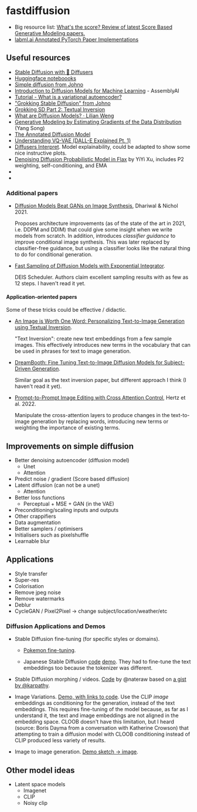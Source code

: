 # fastdiffusion

- Big resource list: [What's the score? Review of latest Score Based Generative Modeling papers.](https://scorebasedgenerativemodeling.github.io/)
- [labml.ai Annotated PyTorch Paper Implementations](https://nn.labml.ai/)

## Useful resources

- [Stable Diffusion with 🧨 Diffusers](https://huggingface.co/blog/stable_diffusion)
- [Huggingface noteboooks](https://github.com/huggingface/notebooks/tree/main/diffusers)
- [Simple diffusion from Johno](https://colab.research.google.com/drive/12xmTDBYssfFVMUs0XhGXWP42SN6mijtt?usp=sharing)
- [Introduction to Diffusion Models for Machine Learning](https://www.assemblyai.com/blog/diffusion-models-for-machine-learning-introduction/) - AssemblyAI
- [Tutorial - What is a variational autoencoder?](https://jaan.io/what-is-variational-autoencoder-vae-tutorial/)
- ["Grokking Stable Diffusion" from Johno](https://colab.research.google.com/drive/1dlgggNa5Mz8sEAGU0wFCHhGLFooW_pf1?usp=sharing)
- [Grokking SD Part 2: Textual Inversion](https://colab.research.google.com/drive/1RTHDzE-otzmZOuy8w1WEOxmn9pNcEz3u?usp=sharing)
- [What are Diffusion Models? · Lilian Weng](https://lilianweng.github.io/posts/2021-07-11-diffusion-models/)
- [Generative Modeling by Estimating Gradients of the Data Distribution](https://yang-song.net/blog/2021/score/) (Yang Song)
- [The Annotated Diffusion Model](https://huggingface.co/blog/annotated-diffusion)
- [Understanding VQ-VAE (DALL-E Explained Pt. 1)](https://ml.berkeley.edu/blog/posts/vq-vae/)
- [Diffusers Interpret](https://github.com/JoaoLages/diffusers-interpret). Model explainability, could be adapted to show some nice instructive plots. 
- [Denoising Diffusion Probabilistic Model in Flax](https://github.com/yiyixuxu/denoising-diffusion-flax) by YiYi Xu, includes P2 weighting, self-conditioning, and EMA
- []()
- []()

### Additional papers

- [Diffusion Models Beat GANs on Image Synthesis](https://arxiv.org/abs/2105.05233), Dhariwal & Nichol 2021.

  Proposes architecture improvements (as of the state of the art in 2021, i.e. DDPM and DDIM) that could give some insight when we write models from scratch. In addition, introduces _classifier guidance_ to improve conditional image synthesis. This was later replaced by classifier-free guidance, but using a classifier looks like the natural thing to do for conditional generation.

- [Fast Sampling of Diffusion Models with Exponential Integrator](https://arxiv.org/abs/2204.13902).

  DEIS Scheduler. Authors claim excellent sampling results with as few as 12 steps. I haven't read it yet.

#### Application-oriented papers

Some of these tricks could be effective / didactic.

- [An Image is Worth One Word: Personalizing Text-to-Image Generation using Textual Inversion](https://arxiv.org/abs/2208.01618).

  "Text Inversion": create new text embeddings from a few sample images. This effectively introduces new terms in the vocabulary that can be used in phrases for text to image generation.

- [DreamBooth: Fine Tuning Text-to-Image Diffusion Models for Subject-Driven Generation](https://arxiv.org/abs/2208.12242).

  Similar goal as the text inversion paper, but different approach I think (I haven't read it yet).

- [Prompt-to-Prompt Image Editing with Cross Attention Control](https://arxiv.org/abs/2208.01626), Hertz et al. 2022.

  Manipulate the cross-attention layers to produce changes in the text-to-image generation by replacing words, introducing new terms or weighting the importance of existing terms.

## Improvements on simple diffusion

- Better denoising autoencoder (diffusion model)
  - Unet
  - Attention
- Predict noise / gradient (Score based diffusion)
- Latent diffusion (can not be a unet)
  - Attention
- Better loss functions
  - Perceptual + MSE + GAN (in the VAE)
- Preconditioning/scaling inputs and outputs
- Other crappifiers
- Data augmentation
- Better samplers / optimisers
- Initialisers such as pixelshuffle
- Learnable blur

## Applications

- Style transfer
- Super-res
- Colorisation
- Remove jpeg noise
- Remove watermarks
- Deblur
- CycleGAN / Pixel2Pixel -> change subject/location/weather/etc

### Diffusion Applications and Demos

- Stable Diffusion fine-tuning (for specific styles or domains).

  * [Pokemon fine-tuning](https://github.com/justinpinkney/stable-diffusion#fine-tuning).
  
  * Japanese Stable Diffusion [code](https://github.com/rinnakk/japanese-stable-diffusion#why-japanese-stable-diffusion) [demo](https://huggingface.co/spaces/rinna/japanese-stable-diffusion). They had to fine-tune the text embeddings too because the tokenizer was different.

- Stable Diffusion morphing / videos. [Code](https://github.com/nateraw/stable-diffusion-videos) by @nateraw based on [a gist by @karpathy](https://gist.github.com/karpathy/00103b0037c5aaea32fe1da1af553355).

- Image Variations. [Demo, with links to code](https://huggingface.co/spaces/lambdalabs/stable-diffusion-image-variations). Use the CLIP _image_ embeddings as conditioning for the generation, instead of the text embeddings. This requires fine-tuning of the model because, as far as I understand it, the text and image embeddings are not aligned in the embedding space. CLOOB doesn't have this limitation, but I heard (source: Boris Dayma from a conversation with Katherine Crowson) that attempting to train a diffusion model with CLOOB conditioning instead of CLIP produced less variety of results.

- Image to image generation. [Demo sketch -> image](https://huggingface.co/spaces/huggingface/diffuse-the-rest).
  

## Other model ideas

- Latent space models
  - Imagenet
  - CLIP
  - Noisy clip
